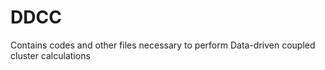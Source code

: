 # DDCC
Contains codes and other files necessary to perform Data-driven coupled cluster calculations
